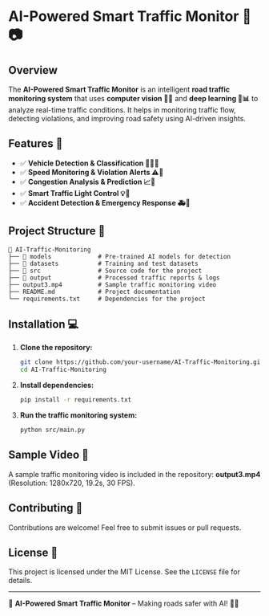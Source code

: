 # AI-Powered Smart Traffic Monitor 🚦📷

## Overview
The **AI-Powered Smart Traffic Monitor** is an intelligent **road traffic monitoring system** that uses **computer vision 🤖👀** and **deep learning 🧠📊** to analyze real-time traffic conditions. It helps in monitoring traffic flow, detecting violations, and improving road safety using AI-driven insights.

## Features 🚀
- ✅ **Vehicle Detection & Classification 🚗🚌🚛**
- ✅ **Speed Monitoring & Violation Alerts ⚠️📢**
- ✅ **Congestion Analysis & Prediction 📈🚦**
- ✅ **Smart Traffic Light Control 💡🚥**
- ✅ **Accident Detection & Emergency Response 🚑🚓**

## Project Structure 📂
```
📁 AI-Traffic-Monitoring
├── 📂 models             # Pre-trained AI models for detection
├── 📂 datasets           # Training and test datasets
├── 📂 src                # Source code for the project
├── 📂 output             # Processed traffic reports & logs
├── output3.mp4          # Sample traffic monitoring video
├── README.md            # Project documentation
└── requirements.txt     # Dependencies for the project
```

## Installation 💻
1. **Clone the repository:**
   ```bash
   git clone https://github.com/your-username/AI-Traffic-Monitoring.git
   cd AI-Traffic-Monitoring
   ```
2. **Install dependencies:**
   ```bash
   pip install -r requirements.txt
   ```
3. **Run the traffic monitoring system:**
   ```bash
   python src/main.py
   ```

## Sample Video 🎥
A sample traffic monitoring video is included in the repository: **output3.mp4** (Resolution: 1280x720, 19.2s, 30 FPS).

## Contributing 🤝
Contributions are welcome! Feel free to submit issues or pull requests.

## License 📜
This project is licensed under the MIT License. See the `LICENSE` file for details.

---
🚦 **AI-Powered Smart Traffic Monitor** – Making roads safer with AI! 🚗💨


